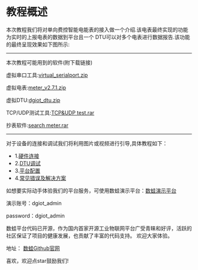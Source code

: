 
# 教程概述
本次教程我们将对单向费控智能电能表的接入做一个介绍.该电表最终实现的功能为实时的上报电表的数据到平台且一个
DTU可以对多个电表进行数据报告.该功能的最终呈现效果如下图所示:

<!-- (图1) -->

----

本次教程可能用到的软件(附下载链接)

虚拟串口工具:[virtual_serialport.zip](http://dgiot-1253666439.cos.ap-shanghai-fsi.myqcloud.com/shuwa_tech/zh/blog/study/meter/virtual_serialport.zip)

虚拟电表:[meter_v2.7.1.zip](http://dgiot-1253666439.cos.ap-shanghai-fsi.myqcloud.com/shuwa_tech/zh/blog/study/meter/meter_v2.7.1.zip)

虚拟DTU:[dgiot_dtu.zip](http://dgiot-1253666439.cos.ap-shanghai-fsi.myqcloud.com/shuwa_tech/zh/blog/study/meter/dgiot_dtu.zip)

TCP/UDP测试工具:[TCP&UDP test.rar](http://dgiot-1253666439.cos.ap-shanghai-fsi.myqcloud.com/shuwa_tech/zh/blog/study/real-meter/TCP%26UDP%E6%B5%8B%E8%AF%95%E5%B7%A5%E5%85%B7.rar)

抄表软件:[search meter.rar](http://dgiot-1253666439.cos.ap-shanghai-fsi.myqcloud.com/shuwa_tech/zh/blog/study/real-meter/%E6%8A%84%E8%A1%A8%E8%BD%AF%E4%BB%B6.rar)

---------

对于设备的连接和调试我们将利用图片或视频进行引导,具体教程如下：

- 1.[硬件连接](pro-con.md)
- 2.[DTU调试](DTUmodify.md)
- 3.[平台配置](dashboard-config.md)
- 4.[常见错误及解决方案](mistakes-solve)

如想要实际动手体验我们的平台服务，可使用数蛙演示平台：[数蛙演示平台](http://prod.iotn2n.com/)

演示账号：dgiot_admin

password：dgiot_admin

数蛙平台代码已开源，作为国内首家开源工业物联网平台广受青睐和好评，活跃的社区保证了项目的健康发展，也贡献了丰富的代码支持。
欢迎大家体验。

地址：
[数蛙Github官网](https://github.com/dgiot)

喜欢，欢迎点star鼓励我们!



